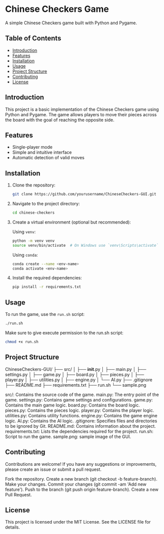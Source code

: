 # Chinese Checkers Game

A simple Chinese Checkers game built with Python and Pygame.

## Table of Contents

- [Introduction](#introduction)
- [Features](#features)
- [Installation](#installation)
- [Usage](#usage)
- [Project Structure](#project-structure)
- [Contributing](#contributing)
- [License](#license)

## Introduction

This project is a basic implementation of the Chinese Checkers game using Python and Pygame. The game allows players to move their pieces across the board with the goal of reaching the opposite side.

## Features

- Single-player mode
- Simple and intuitive interface
- Automatic detection of valid moves

## Installation

1. Clone the repository:

    ```sh
    git clone https://github.com/yourusername/ChineseCheckers-GUI.git
    ```

2. Navigate to the project directory:

    ```sh
    cd chinese-checkers
    ```

3. Create a virtual environment (optional but recommended):

    Using `venv`:

    ```sh
    python -m venv venv
    source venv/bin/activate  # On Windows use `venv\Scripts\activate`
    ```

    Using `conda`:

    ```sh
    conda create --name <env-name> 
    conda activate <env-name>

4. Install the required dependencies:

    ```sh
    pip install -r requirements.txt
    ```

## Usage

To run the game, use the `run.sh` script:

```sh
./run.sh
```

Make sure to give execute permission to the run.sh script:

```sh
chmod +x run.sh
```

## Project Structure

ChineseCheckers-GUI/
├── src/
│   ├── __init__.py
│   ├── main.py
│   ├── settings.py
│   ├── game.py
│   ├── board.py
│   ├── pieces.py
│   ├── player.py
│   ├── utilities.py
│   ├── engine.py
│   └── AI.py
├── .gitignore
├── README.md
├── requirements.txt
├── run.sh
└── sample.png

src/: Contains the source code of the game.
    main.py: The entry point of the game.
    settings.py: Contains game settings and configurations.
    game.py: Contains the main game logic.
    board.py: Contains the board logic.
    pieces.py: Contains the pieces logic.
    player.py: Contains the player logic.
    utilities.py: Contains utility functions.
    engine.py: Contains the game engine logic.
    AI.py: Contains the AI logic.
.gitignore: Specifies files and directories to be ignored by Git.
README.md: Contains information about the project.
requirements.txt: Lists the dependencies required for the project.
run.sh: Script to run the game.
sample.png: sample image of the GUI.

## Contributing

Contributions are welcome! If you have any suggestions or improvements, please create an issue or submit a pull request.

Fork the repository.
Create a new branch (git checkout -b feature-branch).
Make your changes.
Commit your changes (git commit -am 'Add new feature').
Push to the branch (git push origin feature-branch).
Create a new Pull Request.

## License
This project is licensed under the MIT License. See the LICENSE file for details.